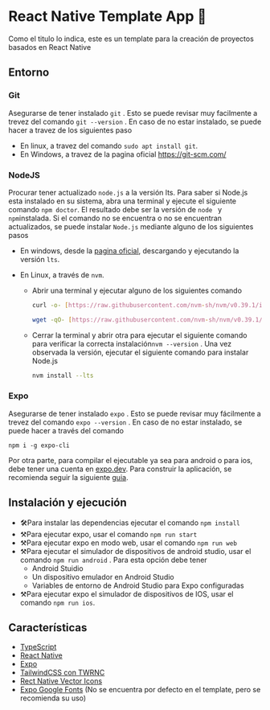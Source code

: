# React Native Template App :mobile_phone_off:

Como el titulo lo indica, este es un template para la creación de proyectos basados en React Native

## Entorno

### Git

Asegurarse de tener instalado `git` . Esto se puede revisar muy facilmente a trevez del comando `git --version` . En caso de no estar instalado, se puede hacer a travez de los siguientes paso

- En linux, a travez del comando `sudo apt install git`.
- En Windows, a travez de la pagina oficial https://git-scm.com/

### NodeJS

Procurar tener actualizado `node.js` a la versión lts. Para saber si Node.js esta instalado en su sistema, abra una terminal y ejecute el siguiente comando `npm doctor`. El resultado debe ser la versión de `node ` y `npm`instalada. Si el comando no se encuentra o no se encuentran actualizados, se puede instalar `Node.js` mediante alguno de los siguientes pasos

- En windows, desde la [pagina oficial](https://nodejs.org/en/), descargando y ejecutando la versión `lts`.

- En Linux, a través de `nvm`.

  - Abrir una terminal y ejecutar alguno de los siguientes comando

    ```bash
    curl -o- [https://raw.githubusercontent.com/nvm-sh/nvm/v0.39.1/install.sh](https://raw.githubusercontent.com/nvm-sh/nvm/v0.39.1/install.sh) | bash
    ```

    ```bash
    wget -qO- [https://raw.githubusercontent.com/nvm-sh/nvm/v0.39.1/install.sh](https://raw.githubusercontent.com/nvm-sh/nvm/v0.39.1/install.sh) | bash
    ```

  - Cerrar la terminal y abrir otra para ejecutar el siguiente comando para verificar la correcta instalación`nvm --version` . Una vez observada la versión, ejecutar el siguiente comando para instalar Node.js

    ```bash
    nvm install --lts
    ```

### Expo

Asegurarse de tener instalado `expo` . Esto se puede revisar muy fácilmente a trevez del comando `expo --version` . En caso de no estar instalado, se puede hacer a través del comando

```
npm i -g expo-cli
```

Por otra parte, para compilar el ejecutable ya sea para android o para ios, debe tener una cuenta en [expo.dev](https://expo.dev/). Para construir la aplicación, se recomienda seguir la siguiente [guia](https://docs.expo.dev/classic/building-standalone-apps/).

## Instalación y ejecución

- 🛠Para instalar las dependencias ejecutar el comando `npm install`
- ⚒Para ejecutar expo, usar el comando `npm run start`
- ⚒Para ejecutar expo en modo web, usar el comando `npm run web`
- ⚒Para ejecutar el simulador de dispositivos de android studio, usar el comando `npm run android` . Para esta opción debe tener
  - Android Stuidio
  - Un dispositivo emulador en Android Studio
  - Variables de entorno de Android Studio para Expo configuradas
- ⚒Para ejecutar expo el simulador de dispositivos de IOS, usar el comando `npm run ios`. 

## Características

- [TypeScript](https://www.typescriptlang.org/)
- [React Native](https://reactnative.dev/)
- [Expo](https://expo.dev/)
- [TailwindCSS con TWRNC](https://github.com/jaredh159/tailwind-react-native-classnames)
- [Rect Native Vector Icons](https://github.com/oblador/react-native-vector-icons)
- [Expo Google Fonts](https://docs.expo.dev/guides/using-custom-fonts/) (No se encuentra por defecto en el template, pero se recomienda su uso)